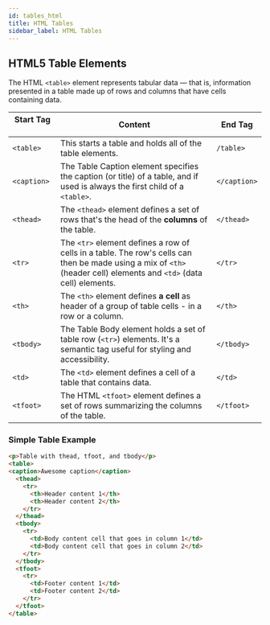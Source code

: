```yaml
---
id: tables_html
title: HTML Tables
sidebar_label: HTML Tables
---
```



## HTML5 Table Elements
The HTML `<table>` element represents tabular data — that is, information presented in a table made up of rows and columns that have cells containing data.

| Start Tag &nbsp; &nbsp; &nbsp; &nbsp;| Content | End Tag |
|--------|---|---
| `<table>` | This starts a table and holds all of the table elements. | `/table>` |
| `<caption>` | The Table Caption element specifies the caption (or title) of a table, and if used is always the first child of a `<table>`.  |`</caption>` |
| `<thead>` | The `<thead>` element defines a set of rows that's the head of the **columns** of the table. |`</thead>` |
| `<tr>` | The `<tr>` element defines a row of cells in a table. The row's cells can then be made using a mix of `<th>` (header cell) elements and `<td>` (data cell) elements. |`</tr>` |
| `<th>` | The `<th>` element defines **a cell** as header of a group of table cells - in a row or a column. |`</th>` |
| `<tbody>` | The Table Body element holds a set of table row (`<tr>`) elements. It's a semantic tag useful for styling and accessibility. |`</tbody>` |
| `<td>` | The `<td>` element defines a cell of a table that contains data. |`</td>` |
| `<tfoot>` | The HTML `<tfoot>` element defines a set of rows summarizing the columns of the table. |`</tfoot>` |


### Simple Table Example
``` html
<p>Table with thead, tfoot, and tbody</p>
<table>
<caption>Awesome caption</caption>
  <thead>
    <tr>
      <th>Header content 1</th>
      <th>Header content 2</th>
    </tr>
  </thead>
  <tbody>
    <tr>
      <td>Body content cell that goes in column 1</td>
      <td>Body content cell that goes in column 2</td>
    </tr>
  </tbody>
  <tfoot>
    <tr>
      <td>Footer content 1</td>
      <td>Footer content 2</td>
    </tr>
  </tfoot>
</table>
```

